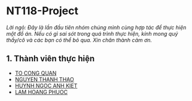 # **NT118-Project**
_Lời ngỏ: Đây là lần đầu tiên nhóm chúng mình cùng hợp tác để thực hiện một đồ án. Nếu có gì sai sót trong quá trình thực hiện, kính mong quý thầy/cô và các bạn có thể bỏ qua. Xin chân thành cảm ơn._

## 1. Thành viên thực hiện
  + [ TO CONG QUAN](https://github.com/Zquan315)
  + [NGUYEN THANH THAO](https://github.com/thaont204)
  + [HUYNH NGOC ANH KIET](https://github.com/kiethippo)
  + [LAM HOANG PHUOC](https://github.com/hpuoc)
